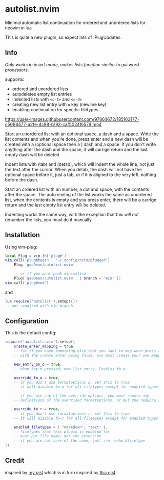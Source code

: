 # autolist.nvim
Minimal automatic list continuation for ordered and unordered lists for neovim in lua

This is quite a new plugin, so expect lots of :PlugUpdates.

## Info
*Only works in insert mode, makes lists function similar to gui word processors.*

supports:
* ordered and unordered lists
* autodeletes empty list entries
* indented lists with `<c-t>` and `<c-d>`
* creating new list entry with `o` key (newline key)
* enabling continuation for specific filetypes

https://user-images.githubusercontent.com/97860672/185103177-c5694477-a2fe-4c88-b193-caf5024f6579.mp4

Start an unordered list with an optional space, a dash and a space. Write the list contents and when you're done, press enter and a new dash will be created with a (optional space then a ) dash and a space. If you don't write anything after the dash and the space, it will carrige return and the last empty dash will be deleted.

Indent lists with <c-t> (tab) and <c-d> (detab), which will indent the whole line, not just the text after the cursor. When you detab, the dash will not have the optional space before it, just a tab, or if it is aligned to the very left, nothing before the dash.

Start an ordered list with an number, a dot and space, with the contents after the space. The auto ending of the list works the same as unordered list, when the contents is empty and you press enter, there will be a carrige return and the last empty list entry will be deleted.

Indenting works the same way, with the exception that this *will not* renumber the lists, you must do it manually.

## Installation
Using vim-plug:
```lua
local Plug = vim.fn['plug#']
vim.call('plug#begin', '~/.config/nvim/plugged')
	Plug 'gaoDean/autolist.nvim'

	-- or if you want peak minimalism
	Plug('gaoDean/autolist.nvim', { branch = 'min' })
vim.call('plug#end')
```
and
```lua
lua require('autolist').setup({})
-- not required with min branch
```

## Configuration
This is the default config:
```lua
require('autolist.nvim').setup({
	create_enter_mapping = true,
	-- for if you have something else that you want to map when press return
	-- with the create enter being false, you must create your own mapping

	new_entry_on_o = true,
	-- when key o pressed, new list entry. Enables fo-o.

	override_fo_o = true,
	-- if you don't use formatoptions o, set this to true
	-- it will disable fo-o for all filetypes except for enabled types.

	-- if you use any of the override options, you must remove any
	-- definitions of the overrided formatoptions, or put the require setup after the formatoptions defintition.

	override_fo_r = true,
	-- if you don't use formatoptions r, set this to true
	-- it will disable fo-r for all filetypes except for enabled types.

	enabled_filetypes = { "markdown", "text" },
	-- filetypes that this plugin is enabled for
	-- must put file name, not the extension
	-- if you are not sure of the name, just run :echo &filetype
})
```

## Credit

inspired by [my gist](https://gist.github.com/gaoDean/288d01dfe64da66569fb6615c767e081)
which is in turn inspired by [this gist](https://gist.github.com/sedm0784/dffda43bcfb4728f8e90)
